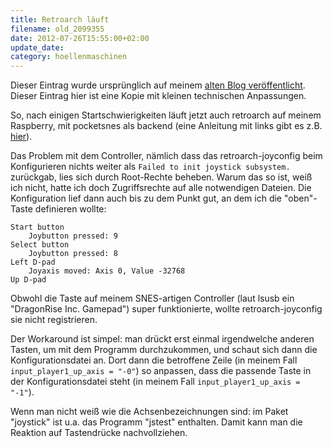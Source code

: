 ```yaml
---
title: Retroarch läuft
filename: old_2099355
date: 2012-07-26T15:55:00+02:00
update_date:
category: hoellenmaschinen
---
```

Dieser Eintrag wurde ursprünglich auf meinem [alten Blog veröffentlicht](https://stu.blogger.de/stories/2099355/). Dieser Eintrag hier ist eine Kopie mit kleinen technischen Anpassungen.

So, nach einigen Startschwierigkeiten läuft jetzt auch retroarch auf meinem Raspberry, mit pocketsnes als backend (eine Anleitung mit links gibt es z.B. [hier](http://www.raspberrypilabs.com/retroarch-in-raspberry-pi-snes/)).

Das Problem mit dem Controller, nämlich dass das retroarch-joyconfig beim Konfigurieren nichts weiter als `Failed to init joystick subsystem.` zurückgab, lies sich durch Root-Rechte beheben. Warum das so ist, weiß ich nicht, hatte ich doch Zugriffsrechte auf alle notwendigen Dateien.
Die Konfiguration lief dann auch bis zu dem Punkt gut, an dem ich die "oben"-Taste definieren wollte:

    Start button
        Joybutton pressed: 9
    Select button
        Joybutton pressed: 8
    Left D-pad
        Joyaxis moved: Axis 0, Value -32768
    Up D-pad

Obwohl die Taste auf meinem SNES-artigen Controller (laut lsusb ein "DragonRise Inc. Gamepad") super funktionierte, wollte retroarch-joyconfig sie nicht registrieren.

Der Workaround ist simpel: man drückt erst einmal irgendwelche anderen Tasten, um mit dem Programm durchzukommen, und schaut sich dann die Konfigurationsdatei an. Dort dann die betroffene Zeile (in meinem Fall `input_player1_up_axis = "-0"`) so anpassen, dass die passende Taste in der Konfigurationsdatei steht (in meinem Fall `input_player1_up_axis = "-1"`).

Wenn man nicht weiß wie die Achsenbezeichnungen sind: im Paket "joystick" ist u.a. das Programm "jstest" enthalten. Damit kann man die Reaktion auf Tastendrücke nachvollziehen.

